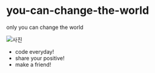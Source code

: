 # you-can-change-the-world

only you can change the world

![사진](http://i.quoteaddicts.com/media/quotes/2/72038-quotes-about-change-the-world.jpg)

* code everyday!
* share your positive!
* make a friend!
